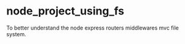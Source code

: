 # node_project_using_fs

To better understand the node express routers middlewares mvc file system.
